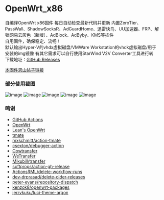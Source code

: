# OpenWrt_x86
自编译OpenWrt x86固件 每日自动检查最新代码并更新 
内置ZeroTier、PassWall、ShadowSocksR、AdGuardHome、迅雷快鸟、UU加速器、FRP、解锁网易云灰色（新版）、AdBlock、AdByby、KMS等插件  
自用固件，确保稳定、流畅！  
默认输出Hyper-V的vhdx虚拟磁盘/VMWare Workstation的vhdk虚拟磁盘/用于安装的img镜像 
有其它需求可以自行使用StarWind V2V Converter工具进行转  
下载地址：[GitHub Releases](https://github.com/jiajiaxd/openwrt_x86/releases)  

[本固件恩山帖子链接](https://www.right.com.cn/forum/thread-5430278-1-1.html)  

### 部分使用截图
![image](https://user-images.githubusercontent.com/51043917/163696966-ccccb4cf-d0f8-4d6e-ad01-2585f3f69eaa.png)
![image](https://user-images.githubusercontent.com/51043917/163696948-dc326309-c35b-4931-be34-8f4e9104ee90.png)
![image](https://user-images.githubusercontent.com/51043917/163696955-ddfa48f1-cd45-4c1c-8923-5fe0362e2155.png)
![image](https://user-images.githubusercontent.com/51043917/163696959-f5f2d216-6687-4673-9231-0fe3fcb8afa8.png)
![image](https://user-images.githubusercontent.com/51043917/163696972-727e36de-fc0e-4a7b-bf12-61352181512d.png)

### 鸣谢
- [GitHub Actions](https://github.com/features/actions)
- [OpenWrt](https://github.com/openwrt/openwrt)
- [Lean's OpenWrt](https://github.com/coolsnowwolf/lede)
- [tmate](https://github.com/tmate-io/tmate)
- [mxschmitt/action-tmate](https://github.com/mxschmitt/action-tmate)
- [csexton/debugger-action](https://github.com/csexton/debugger-action)
- [Cowtransfer](https://cowtransfer.com)
- [WeTransfer](https://wetransfer.com/)
- [Mikubill/transfer](https://github.com/Mikubill/transfer)
- [softprops/action-gh-release](https://github.com/softprops/action-gh-release)
- [ActionsRML/delete-workflow-runs](https://github.com/ActionsRML/delete-workflow-runs)
- [dev-drprasad/delete-older-releases](https://github.com/dev-drprasad/delete-older-releases)
- [peter-evans/repository-dispatch](https://github.com/peter-evans/repository-dispatch)
- [kenzok8/openwrt-packages](https://github.com/kenzok8/openwrt-packages)
- [jerrykuku/luci-theme-argon](https://github.com/jerrykuku/luci-theme-argon)
